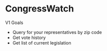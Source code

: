 # CongressWatch

V1 Goals
 - Query for your representatives by zip code
 - Get vote history
 - Get list of current legislation